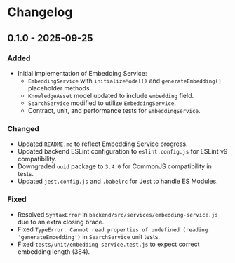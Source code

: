 # Changelog

## 0.1.0 - 2025-09-25

### Added

- Initial implementation of Embedding Service:
  - `EmbeddingService` with `initializeModel()` and `generateEmbedding()` placeholder methods.
  - `KnowledgeAsset` model updated to include `embedding` field.
  - `SearchService` modified to utilize `EmbeddingService`.
  - Contract, unit, and performance tests for `EmbeddingService`.

### Changed

- Updated `README.md` to reflect Embedding Service progress.
- Updated backend ESLint configuration to `eslint.config.js` for ESLint v9 compatibility.
- Downgraded `uuid` package to `3.4.0` for CommonJS compatibility in tests.
- Updated `jest.config.js` and `.babelrc` for Jest to handle ES Modules.

### Fixed

- Resolved `SyntaxError` in `backend/src/services/embedding-service.js` due to an extra closing brace.
- Fixed `TypeError: Cannot read properties of undefined (reading 'generateEmbedding')` in `SearchService` unit tests.
- Fixed `tests/unit/embedding-service.test.js` to expect correct embedding length (384).

